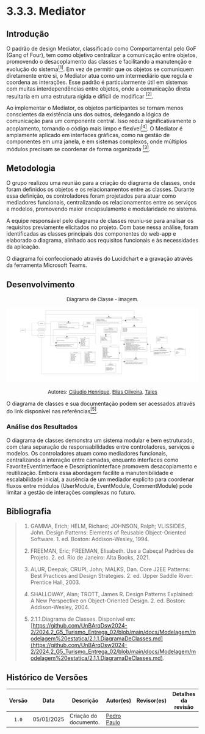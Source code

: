 # 3.3.3. Mediator

## Introdução

O padrão de design Mediator, classificado como Comportamental pelo GoF (Gang of Four), tem como objetivo centralizar a comunicação entre objetos, promovendo o desacoplamento das classes e facilitando a manutenção e evolução do sistema<a href="#ref1"><sup>[1]</sup></a>. Em vez de permitir que os objetos se comuniquem diretamente entre si, o Mediator atua como um intermediário que regula e coordena as interações. Esse padrão é particularmente útil em sistemas com muitas interdependências entre objetos, onde a comunicação direta resultaria em uma estrutura rígida e difícil de modificar <a href="#ref2"><sup>[2]</sup></a>.

Ao implementar o Mediator, os objetos participantes se tornam menos conscientes da existência uns dos outros, delegando a lógica de comunicação para um componente central. Isso reduz significativamente o acoplamento, tornando o código mais limpo e flexível<a href="#ref4"><sup>[4]</sup></a>. O Mediator é amplamente aplicado em interfaces gráficas, como na gestão de componentes em uma janela, e em sistemas complexos, onde múltiplos módulos precisam se coordenar de forma organizada <a href="#ref3"><sup>[3]</sup></a>.

## Metodologia


O grupo realizou uma reunião para a criação do diagrama de classes, onde foram definidos os objetos e os relacionamentos entre as classes. Durante essa definição, os controladores foram projetados para atuar como mediadores funcionais, centralizando os relacionamentos entre os serviços e modelos, promovendo maior encapsulamento e modularidade no sistema.

A equipe responsável pelo diagrama de classes reuniu-se para analisar os requisitos previamente elicitados no projeto. Com base nessa análise, foram identificadas as classes principais dos componentes do web-app e elaborado o diagrama, alinhado aos requisitos funcionais e às necessidades da aplicação.

O diagrama foi confeccionado através do Lucidchart e a gravação através da ferramenta Microsoft Teams.

## Desenvolvimento

<font size="2"><p style="text-align: center">Diagrama de Classe - imagem.</p></font>

<center>

![Diagrama de classes](../Assents/comportamentais/mediator/Diagrama-de-Classes.jpg)

</center>

<font size="2"><p style="text-align: center"> Autores: [Cláudio Henrique][ClaudioGH], [Elias Oliveira][EliasGH], [Tales][TalesGH] </p></font>

O diagrama de classes e sua documentação podem ser acessados através do link disponível nas referências<a href="#ref5"><sup>[5]</sup></a>.

### Análise dos Resultados <!-- NÃO apague essa sub -->
<!-- 
    Utilize este espaço para destacar os principais achados, interpretar os dados e identificar implicações ou limitações dos resultados obtidos. Adicione observações objetivas e mantenha o foco na relevância dos resultados para o projeto. 
-->
O diagrama de classes demonstra um sistema modular e bem estruturado, com clara separação de responsabilidades entre controladores, serviços e modelos. Os controladores atuam como mediadores funcionais, centralizando a interação entre camadas, enquanto interfaces como FavoriteEventInterface e DescriptionInterface promovem desacoplamento e reutilização. Embora essa abordagem facilite a manutenibilidade e escalabilidade inicial, a ausência de um mediador explícito para coordenar fluxos entre módulos (UserModule, EventModule, CommentModule) pode limitar a gestão de interações complexas no futuro.


## Bibliografia

> 1. <a id="ref1"></a>GAMMA, Erich; HELM, Richard; JOHNSON, Ralph; VLISSIDES, John. Design Patterns: Elements of Reusable Object-Oriented Software. 1. ed. Boston: Addison-Wesley, 1994.
>
> 2. <a id="ref2"></a>FREEMAN, Eric; FREEMAN, Elisabeth. Use a Cabeça! Padrões de Projeto. 2. ed. Rio de Janeiro: Alta Books, 2021.
>
> 3. <a id="ref3"></a>ALUR, Deepak; CRUPI, John; MALKS, Dan. Core J2EE Patterns: Best Practices and Design Strategies. 2. ed. Upper Saddle River: Prentice Hall, 2003.
>
> 4. <a id="ref4"></a>SHALLOWAY, Alan; TROTT, James R. Design Patterns Explained: A New Perspective on Object-Oriented Design. 2. ed. Boston: Addison-Wesley, 2004.
>
> 5. <a id="ref5"></a> 2.1.1.Diagrama de Classes. Disponível em: [https://github.com/UnBArqDsw2024-2/2024.2_G5_Turismo_Entrega_02/blob/main/docs/Modelagem/modelagem%20estatica/2.1.1.DiagramaDeClasses.md](https://github.com/UnBArqDsw2024-2/2024.2_G5_Turismo_Entrega_02/blob/main/docs/Modelagem/modelagem%20estatica/2.1.1.DiagramaDeClasses.md).
> 
## Histórico de Versões

| Versão | Data | Descrição | Autor(es) | Revisor(es) | Detalhes da revisão |
| :----: | :--: | --------- | ----------- | ------ | :---: |
| `1.0`  | 05/01/2025 | Criação do documento. | [Pedro Paulo](PedroPGH)  |  |  | 

[AnaGH]: https://github.com/analufernanndess
[CainaGH]: https://github.com/freitasc
[ClaudioGH]: https://github.com/claudiohsc
[EliasGH]: https://github.com/EliasOliver21
[GuilhermeGH]: https://github.com/gmeister18
[JoelGH]: https://github.com/JoelSRangel
[KathlynGH]: https://github.com/klmurussi
[PabloGH]: https://github.com/pabloheika
[PedroRGH]: https://github.com/pedro-rodiguero
[PedroPGH]: https://github.com/Pedrin0030
[SamuelGH]: https://github.com/samuelalvess
[TalesGH]: https://github.com/TalesRG

